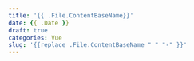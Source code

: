 ```yaml
---
title: '{{ .File.ContentBaseName}}'
date: {{ .Date }}
draft: true
categories: Vue
slug: '{{replace .File.ContentBaseName " " "-" }}'
---
```

